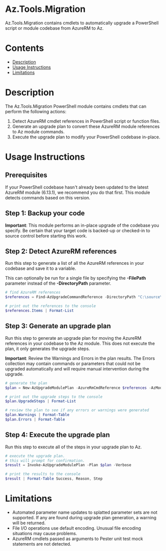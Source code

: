 # Az.Tools.Migration
Az.Tools.Migration contains cmdlets to automatically upgrade a PowerShell script or module codebase from AzureRM to Az.

# Contents
* [Description](#description)
* [Usage Instructions](#usage-instructions)
* [Limitations](#limitations)

# Description
The Az.Tools.Migration PowerShell module contains cmdlets that can perform the following actions:

1. Detect AzureRM cmdlet references in PowerShell script or function files.
2. Generate an upgrade plan to convert these AzureRM module references to Az module commands.
3. Execute the upgrade plan to modify your PowerShell codebase in-place.

# Usage Instructions

## Prerequisites

If your PowerShell codebase hasn't already been updated to the latest AzureRM module (6.13.1), we recommend you do that first. This module detects commands based on this version.

## Step 1: Backup your code

**Important**: This module performs an in-place upgrade of the codebase you specify. Be certain that your target code is backed-up or checked-in to source control before starting this work.

## Step 2: Detect AzureRM references

Run this step to generate a list of all the AzureRM references in your codebase and save it to a variable.

This can optionally be run for a single file by specifying the **-FilePath** parameter instead of the **-DirectoryPath** parameter.

``` powershell
# find AzureRM references
$references = Find-AzUpgradeCommandReference -DirectoryPath "C:\source\my-project" -AzureRmVersion "6.13.1"

# print out the references to the console
$references.Items | Format-List
```

## Step 3: Generate an upgrade plan

Run this step to generate an upgrade plan for moving the AzureRM references in your codebase to the Az module. This does not execute the plan, it only generates the upgrade steps.

**Important**: Review the Warnings and Errors in the plan results. The Errors collection may contain commands or parameters that could not be upgraded automatically and will require manual intervention during the upgrade.

``` powershell
# generate the plan
$plan = New-AzUpgradeModulePlan -AzureRmCmdReference $references -AzModuleVersion 4.4.0

# print out the upgrade steps to the console
$plan.UpgradeSteps | Format-List

# review the plan to see if any errors or warnings were generated
$plan.Warnings | Format-Table
$plan.Errors | Format-Table
```

## Step 4: Execute the upgrade plan

Run this step to execute all of the steps in your upgrade plan to Az.

``` powershell
# execute the upgrade plan.
# this will prompt for confirmation.
$result = Invoke-AzUpgradeModulePlan -Plan $plan -Verbose

# print the results to the console
$result | Format-Table Success, Reason, Step
```

# Limitations

* Automated parameter name updates to splatted parameter sets are not supported. If any are found during upgrade plan generation, a warning will be returned.
* File I/O operations use default encoding. Unusual file encoding situations may cause problems.
* AzureRM cmdlets passed as arguments to Pester unit test mock statements are not detected.